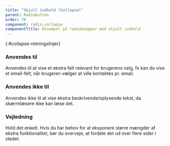 ```yaml
---
title: "Skjult indhold (Collapse)"
parent: Radiobutton
order: 70
component: radio-collapse
componentTitle: Eksempel på radioknapper med skjult indhold
---
```


{:#collapse-retningslinjer}
### Anvendes til

Anvendes til at vise et ekstra felt relevant for brugerens valg, fx kan du vise et email-felt, når brugeren vælger at ville kontaktes pr. email.

### Anvendes ikke til

Anvendes ikke til at vise ekstra beskrivende/oplysende tekst, da skærmlæsere ikke kan læse det.

### Vejledning                

Hold det enkelt. Hvis du har behov for at eksponere større mængder af ekstra funktionalitet, bør du overveje, at fordele det ud over flere sider i stedet.
